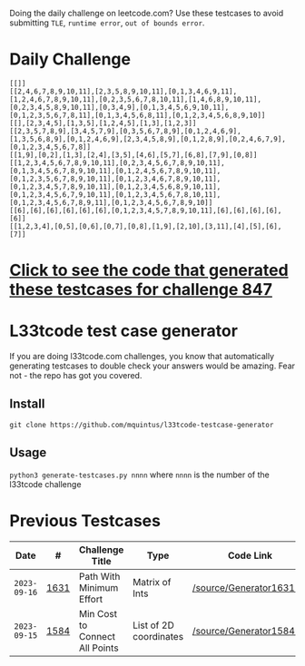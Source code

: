 Doing the daily challenge on leetcode.com? Use these testcases to avoid submitting `TLE`, `runtime error`, `out of bounds error`.

# Daily Challenge

```
[[]]
[[2,4,6,7,8,9,10,11],[2,3,5,8,9,10,11],[0,1,3,4,6,9,11],[1,2,4,6,7,8,9,10,11],[0,2,3,5,6,7,8,10,11],[1,4,6,8,9,10,11],[0,2,3,4,5,8,9,10,11],[0,3,4,9],[0,1,3,4,5,6,9,10,11],[0,1,2,3,5,6,7,8,11],[0,1,3,4,5,6,8,11],[0,1,2,3,4,5,6,8,9,10]]
[[],[2,3,4,5],[1,3,5],[1,2,4,5],[1,3],[1,2,3]]
[[2,3,5,7,8,9],[3,4,5,7,9],[0,3,5,6,7,8,9],[0,1,2,4,6,9],[1,3,5,6,8,9],[0,1,2,4,6,9],[2,3,4,5,8,9],[0,1,2,8,9],[0,2,4,6,7,9],[0,1,2,3,4,5,6,7,8]]
[[1,9],[0,2],[1,3],[2,4],[3,5],[4,6],[5,7],[6,8],[7,9],[0,8]]
[[1,2,3,4,5,6,7,8,9,10,11],[0,2,3,4,5,6,7,8,9,10,11],[0,1,3,4,5,6,7,8,9,10,11],[0,1,2,4,5,6,7,8,9,10,11],[0,1,2,3,5,6,7,8,9,10,11],[0,1,2,3,4,6,7,8,9,10,11],[0,1,2,3,4,5,7,8,9,10,11],[0,1,2,3,4,5,6,8,9,10,11],[0,1,2,3,4,5,6,7,9,10,11],[0,1,2,3,4,5,6,7,8,10,11],[0,1,2,3,4,5,6,7,8,9,11],[0,1,2,3,4,5,6,7,8,9,10]]
[[6],[6],[6],[6],[6],[6],[0,1,2,3,4,5,7,8,9,10,11],[6],[6],[6],[6],[6]]
[[1,2,3,4],[0,5],[0,6],[0,7],[0,8],[1,9],[2,10],[3,11],[4],[5],[6],[7]]
```

# [Click to see the code that generated these testcases for challenge 847](/source/Generator847.py)

# L33tcode test case generator
If you are doing l33tcode.com challenges, you know that automatically generating testcases to double check your answers would be amazing. Fear not - the repo has got you covered.

## Install

`git clone https://github.com/mquintus/l33tcode-testcase-generator`

## Usage

`python3 generate-testcases.py nnnn` where `nnnn` is the number of the l33tcode challenge

# Previous Testcases

| Date       |   #  | Challenge Title          | Type                         | Code Link | Output |
|------------|------|--------------------------|------------------------------|-----------|--------|
| `2023-09-16` | [1631](https://leetcode.com/problems/path-with-minimum-effort/) | Path With Minimum Effort | Matrix of Ints               | [/source/Generator1631.py](/source/Generator1631.py) | [/generated/Testcases1631.txt](/generated/Testcases1631.txt) | 
| `2023-09-15` | [1584](https://www.leetcode.com/problems/min-cost-to-connect-all-points/) | Min Cost to Connect All Points | List of 2D coordinates | [/source/Generator1584.py](/source/Generator1584.py) | [/generated/Testcases1584.txt](/generated/Testcases1584.txt) | 
		

